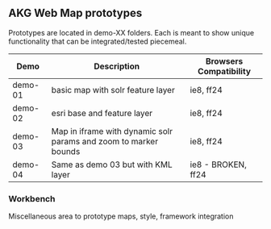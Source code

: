 ## AKG Web Map prototypes
Prototypes are located in demo-XX folders.  Each is meant to show unique functionality that can be integrated/tested piecemeal.

| Demo          | Description                                                      | Browsers Compatibility  |
| ------------- | ---------------------------------------------------------------- | ----------------------- |
| demo-01       | basic map with solr feature layer                                | ie8, ff24               |
| demo-02       | esri base and feature layer                                      | ie8, ff24               |
| demo-03       | Map in iframe with dynamic solr params and zoom to marker bounds | ie8, ff24               |
| demo-04       | Same as demo 03 but with KML layer                               | ie8 - BROKEN, ff24      |

### Workbench
Miscellaneous area to prototype maps, style, framework integration
